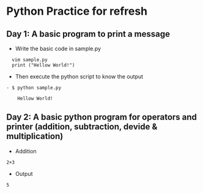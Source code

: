 # Python Practice for refresh 

## Day 1: A basic program to print a message

- Write the basic code in sample.py
```  
  vim sample.py
  print ("Hellow World!")
```
- Then execute the python script to know the output
```
- $ python sample.py

    Hellow World!
```

## Day 2: A basic python program for operators and printer (addition, subtraction, devide & multiplication)

- Addition 
```
2+3
```
- Output 

```
5
```

 
